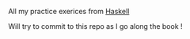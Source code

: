 All my practice exerices from [Haskell](Bookhttp://haskellbook.com/)

Will try to commit to this repo as I go along the book !
